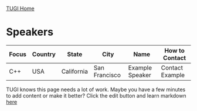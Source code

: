 ﻿[TUGI Home](http://tugi.info "TUGI Home Page")

# Speakers

| Focus | Country | State | City | Name | How to Contact |
| ----- | ------- | ----- | ---- | ---- | -------------- |
| C++ | USA | California | San Francisco | Example Speaker | Contact Example |

TUGI knows this page needs a lot of work. Maybe you have a few minutes to add content or make it better? Click the edit button and learn markdown [here](https://github.com/adam-p/markdown-here/wiki/Markdown-Cheatsheet#tables)